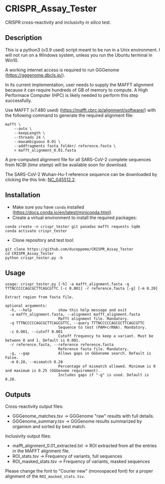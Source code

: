 # CRISPR_Assay_Tester
CRISPR cross-reactivity and inclusivity *in silico* test.

## Description
This is a python3 (v3.9 used) script meant to be run in a Unix environment. I will not run on a Windows system, unless you run the Ubuntu terminal in Win10.

A working internet access is required to run GGGenome (https://gggenome.dbcls.jp/).

In its current implementation, user needs to supply the MAFFT alignment because it can require hundreds of GB of memory to compute. A High Performace Computer (HPC) is likely needed to perform this step successfully.

Use MAFFT (v7.480 used) (https://mafft.cbrc.jp/alignment/software/) with the following command to generate the required alignment file:

```
mafft \
    --auto \
    --keepLength \
    --threads 24 \
    --maxambiguous 0.01 \
    --addfragments fasta_folder/ reference.fasta \
    > mafft_alignment_0.01.fasta
```

A pre-computed alignment file for all SARS-CoV-2 complete sequences from NCBI (*time stamp*) will be available soon for download.

The SARS-CoV-2 Wuhan-Hu-1 reference sequence can be downloaded by clicking the this link: [NC_045512.2](https://www.ncbi.nlm.nih.gov/nuccore/NC_045512.2?report=fasta).

## Installation
- Make sure you have `conda` installed (https://docs.conda.io/en/latest/miniconda.html).
- Create a virtual environment to install the required packages:
```
conda create -n crispr_tester git panadas mafft requests tqdm
conda activate crispr_tester
```
- Clone repository and test tool:
```
git clone https://github.com/duceppemo/CRISPR_Assay_Tester
cd CRISPR_Assay_Tester
python crispr_tester.py -h
```

## Usage

```
usage: crispr_tester.py [-h] -a mafft_alignment.fasta -q TTTNCCCCCAGCGCTTCAGCGTTC [-c 0.001] -r reference.fasta [-g] [-m 0.20]

Extract region from fasta file.

optional arguments:
  -h, --help            show this help message and exit
  -a mafft_alignment.fasta, --alignment mafft_alignment.fasta
                        Mafft alignment file. Mandatory.
  -q TTTNCCCCCAGCGCTTCAGCGTTC, --query TTTNCCCCCAGCGCTTCAGCGTTC
                        Sequence to test (PAM+crRNA). Mandatory.
  -c 0.001, --cutoff 0.001
                        Cutoff frequency to keep a variant. Must be between 0 and 1. Default is 0.001.
  -r reference.fasta, --reference reference.fasta
                        Reference fasta file. Mandatory.
  -g, --gap             Allows gaps in GGGenome search. Default is False.
  -m 0.20, --mismatch 0.20
                        Percentage of mismatch allowed. Minimum is 0 and maximum is 0.25 (GGGenome requirement).
                        Includes gaps if "-g" is used. Default is 0.20.
```

## Outputs
Cross-reactivity output files:
- GGGenome_matches.tsv -> GGGenome "raw" results with full details.
- GGGenome_summary.tsv -> GGGenome results summarized by organism and sorted by best match.

Inclusivity output files:
- mafft_alignment_0.01_extracted.txt -> ROI extracted from all the entries in the MAFFT alignment file.
- ROI_stats.tsv -> Frequency of variants, full sequences
- ROI_masked_stats.tsv -> Frequency of variants, masked sequences

Please change the font to "Courier new" (monospaced font) for a proper alignment of the `ROI_masked_stats.tsv`.
